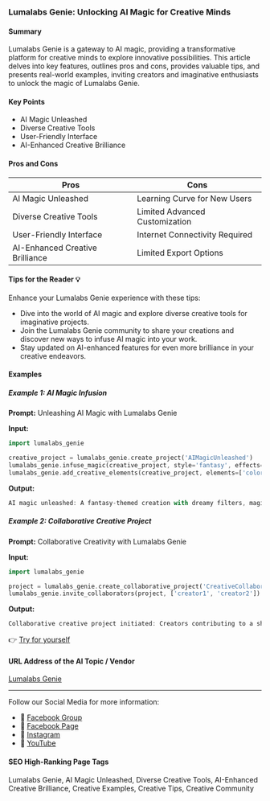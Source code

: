 ### Lumalabs Genie: Unlocking AI Magic for Creative Minds

#### Summary
Lumalabs Genie is a gateway to AI magic, providing a transformative platform for creative minds to explore innovative possibilities. This article delves into key features, outlines pros and cons, provides valuable tips, and presents real-world examples, inviting creators and imaginative enthusiasts to unlock the magic of Lumalabs Genie.

#### Key Points
- AI Magic Unleashed
- Diverse Creative Tools
- User-Friendly Interface
- AI-Enhanced Creative Brilliance

#### Pros and Cons

| Pros                              | Cons                              |
|-----------------------------------|-----------------------------------|
| AI Magic Unleashed                | Learning Curve for New Users      |
| Diverse Creative Tools            | Limited Advanced Customization    |
| User-Friendly Interface           | Internet Connectivity Required   |
| AI-Enhanced Creative Brilliance   | Limited Export Options            |

#### Tips for the Reader 💡
Enhance your Lumalabs Genie experience with these tips:
- Dive into the world of AI magic and explore diverse creative tools for imaginative projects.
- Join the Lumalabs Genie community to share your creations and discover new ways to infuse AI magic into your work.
- Stay updated on AI-enhanced features for even more brilliance in your creative endeavors.

#### Examples

##### Example 1: AI Magic Infusion
**Prompt:** Unleashing AI Magic with Lumalabs Genie

**Input:**
```dart
import lumalabs_genie

creative_project = lumalabs_genie.create_project('AIMagicUnleashed')
lumalabs_genie.infuse_magic(creative_project, style='fantasy', effects=['dreamy_filters', 'magical_elements'])
lumalabs_genie.add_creative_elements(creative_project, elements=['color_palette_selection', 'texture_layers'])
```

**Output:**
```dart
AI magic unleashed: A fantasy-themed creation with dreamy filters, magical elements, a selected color palette, and added texture layers.
```

##### Example 2: Collaborative Creative Project
**Prompt:** Collaborative Creativity with Lumalabs Genie

**Input:**
```dart
import lumalabs_genie

project = lumalabs_genie.create_collaborative_project('CreativeCollaboration')
lumalabs_genie.invite_collaborators(project, ['creator1', 'creator2'])
```

**Output:**
```dart
Collaborative creative project initiated: Creators contributing to a shared canvas of imaginative exploration.
```

👉 [Try for yourself](https://lumalabs.ai/)

#### URL Address of the AI Topic / Vendor
[Lumalabs Genie](https://lumalabs.ai/)

---

Follow our Social Media for more information:

- 📘 [Facebook Group](https://www.facebook.com/groups/trionxai)
- 📄 [Facebook Page](https://www.facebook.com/ai.trionxai)
- 📸 [Instagram](https://www.instagram.com/trionxai/)
- 🎥 [YouTube](https://www.youtube.com/@robotdocs/)

#### SEO High-Ranking Page Tags
Lumalabs Genie, AI Magic Unleashed, Diverse Creative Tools, AI-Enhanced Creative Brilliance, Creative Examples, Creative Tips, Creative Community